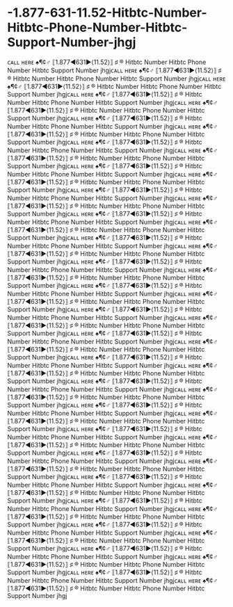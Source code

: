 # -1.877-631-11.52-Hitbtc-Number-Hitbtc-Phone-Number-Hitbtc-Support-Number-jhgj
ᴄᴀʟʟ ʜᴇʀᴇ ♠¶¢♂ ⟦1.877◀631▶︎⟨11.52⟩⟧ ♯ ® Hitbtc Number Hitbtc Phone Number Hitbtc Support Number jhgjᴄᴀʟʟ ʜᴇʀᴇ ♠¶¢♂ ⟦1.877◀631▶︎⟨11.52⟩⟧ ♯ ® Hitbtc Number Hitbtc Phone Number Hitbtc Support Number jhgjᴄᴀʟʟ ʜᴇʀᴇ ♠¶¢♂ ⟦1.877◀631▶︎⟨11.52⟩⟧ ♯ ® Hitbtc Number Hitbtc Phone Number Hitbtc Support Number jhgjᴄᴀʟʟ ʜᴇʀᴇ ♠¶¢♂ ⟦1.877◀631▶︎⟨11.52⟩⟧ ♯ ® Hitbtc Number Hitbtc Phone Number Hitbtc Support Number jhgjᴄᴀʟʟ ʜᴇʀᴇ ♠¶¢♂ ⟦1.877◀631▶︎⟨11.52⟩⟧ ♯ ® Hitbtc Number Hitbtc Phone Number Hitbtc Support Number jhgjᴄᴀʟʟ ʜᴇʀᴇ ♠¶¢♂ ⟦1.877◀631▶︎⟨11.52⟩⟧ ♯ ® Hitbtc Number Hitbtc Phone Number Hitbtc Support Number jhgjᴄᴀʟʟ ʜᴇʀᴇ ♠¶¢♂ ⟦1.877◀631▶︎⟨11.52⟩⟧ ♯ ® Hitbtc Number Hitbtc Phone Number Hitbtc Support Number jhgjᴄᴀʟʟ ʜᴇʀᴇ ♠¶¢♂ ⟦1.877◀631▶︎⟨11.52⟩⟧ ♯ ® Hitbtc Number Hitbtc Phone Number Hitbtc Support Number jhgjᴄᴀʟʟ ʜᴇʀᴇ ♠¶¢♂ ⟦1.877◀631▶︎⟨11.52⟩⟧ ♯ ® Hitbtc Number Hitbtc Phone Number Hitbtc Support Number jhgjᴄᴀʟʟ ʜᴇʀᴇ ♠¶¢♂ ⟦1.877◀631▶︎⟨11.52⟩⟧ ♯ ® Hitbtc Number Hitbtc Phone Number Hitbtc Support Number jhgjᴄᴀʟʟ ʜᴇʀᴇ ♠¶¢♂ ⟦1.877◀631▶︎⟨11.52⟩⟧ ♯ ® Hitbtc Number Hitbtc Phone Number Hitbtc Support Number jhgjᴄᴀʟʟ ʜᴇʀᴇ ♠¶¢♂ ⟦1.877◀631▶︎⟨11.52⟩⟧ ♯ ® Hitbtc Number Hitbtc Phone Number Hitbtc Support Number jhgjᴄᴀʟʟ ʜᴇʀᴇ ♠¶¢♂ ⟦1.877◀631▶︎⟨11.52⟩⟧ ♯ ® Hitbtc Number Hitbtc Phone Number Hitbtc Support Number jhgjᴄᴀʟʟ ʜᴇʀᴇ ♠¶¢♂ ⟦1.877◀631▶︎⟨11.52⟩⟧ ♯ ® Hitbtc Number Hitbtc Phone Number Hitbtc Support Number jhgjᴄᴀʟʟ ʜᴇʀᴇ ♠¶¢♂ ⟦1.877◀631▶︎⟨11.52⟩⟧ ♯ ® Hitbtc Number Hitbtc Phone Number Hitbtc Support Number jhgjᴄᴀʟʟ ʜᴇʀᴇ ♠¶¢♂ ⟦1.877◀631▶︎⟨11.52⟩⟧ ♯ ® Hitbtc Number Hitbtc Phone Number Hitbtc Support Number jhgjᴄᴀʟʟ ʜᴇʀᴇ ♠¶¢♂ ⟦1.877◀631▶︎⟨11.52⟩⟧ ♯ ® Hitbtc Number Hitbtc Phone Number Hitbtc Support Number jhgjᴄᴀʟʟ ʜᴇʀᴇ ♠¶¢♂ ⟦1.877◀631▶︎⟨11.52⟩⟧ ♯ ® Hitbtc Number Hitbtc Phone Number Hitbtc Support Number jhgjᴄᴀʟʟ ʜᴇʀᴇ ♠¶¢♂ ⟦1.877◀631▶︎⟨11.52⟩⟧ ♯ ® Hitbtc Number Hitbtc Phone Number Hitbtc Support Number jhgjᴄᴀʟʟ ʜᴇʀᴇ ♠¶¢♂ ⟦1.877◀631▶︎⟨11.52⟩⟧ ♯ ® Hitbtc Number Hitbtc Phone Number Hitbtc Support Number jhgjᴄᴀʟʟ ʜᴇʀᴇ ♠¶¢♂ ⟦1.877◀631▶︎⟨11.52⟩⟧ ♯ ® Hitbtc Number Hitbtc Phone Number Hitbtc Support Number jhgjᴄᴀʟʟ ʜᴇʀᴇ ♠¶¢♂ ⟦1.877◀631▶︎⟨11.52⟩⟧ ♯ ® Hitbtc Number Hitbtc Phone Number Hitbtc Support Number jhgjᴄᴀʟʟ ʜᴇʀᴇ ♠¶¢♂ ⟦1.877◀631▶︎⟨11.52⟩⟧ ♯ ® Hitbtc Number Hitbtc Phone Number Hitbtc Support Number jhgjᴄᴀʟʟ ʜᴇʀᴇ ♠¶¢♂ ⟦1.877◀631▶︎⟨11.52⟩⟧ ♯ ® Hitbtc Number Hitbtc Phone Number Hitbtc Support Number jhgjᴄᴀʟʟ ʜᴇʀᴇ ♠¶¢♂ ⟦1.877◀631▶︎⟨11.52⟩⟧ ♯ ® Hitbtc Number Hitbtc Phone Number Hitbtc Support Number jhgjᴄᴀʟʟ ʜᴇʀᴇ ♠¶¢♂ ⟦1.877◀631▶︎⟨11.52⟩⟧ ♯ ® Hitbtc Number Hitbtc Phone Number Hitbtc Support Number jhgjᴄᴀʟʟ ʜᴇʀᴇ ♠¶¢♂ ⟦1.877◀631▶︎⟨11.52⟩⟧ ♯ ® Hitbtc Number Hitbtc Phone Number Hitbtc Support Number jhgjᴄᴀʟʟ ʜᴇʀᴇ ♠¶¢♂ ⟦1.877◀631▶︎⟨11.52⟩⟧ ♯ ® Hitbtc Number Hitbtc Phone Number Hitbtc Support Number jhgjᴄᴀʟʟ ʜᴇʀᴇ ♠¶¢♂ ⟦1.877◀631▶︎⟨11.52⟩⟧ ♯ ® Hitbtc Number Hitbtc Phone Number Hitbtc Support Number jhgjᴄᴀʟʟ ʜᴇʀᴇ ♠¶¢♂ ⟦1.877◀631▶︎⟨11.52⟩⟧ ♯ ® Hitbtc Number Hitbtc Phone Number Hitbtc Support Number jhgjᴄᴀʟʟ ʜᴇʀᴇ ♠¶¢♂ ⟦1.877◀631▶︎⟨11.52⟩⟧ ♯ ® Hitbtc Number Hitbtc Phone Number Hitbtc Support Number jhgjᴄᴀʟʟ ʜᴇʀᴇ ♠¶¢♂ ⟦1.877◀631▶︎⟨11.52⟩⟧ ♯ ® Hitbtc Number Hitbtc Phone Number Hitbtc Support Number jhgjᴄᴀʟʟ ʜᴇʀᴇ ♠¶¢♂ ⟦1.877◀631▶︎⟨11.52⟩⟧ ♯ ® Hitbtc Number Hitbtc Phone Number Hitbtc Support Number jhgjᴄᴀʟʟ ʜᴇʀᴇ ♠¶¢♂ ⟦1.877◀631▶︎⟨11.52⟩⟧ ♯ ® Hitbtc Number Hitbtc Phone Number Hitbtc Support Number jhgjᴄᴀʟʟ ʜᴇʀᴇ ♠¶¢♂ ⟦1.877◀631▶︎⟨11.52⟩⟧ ♯ ® Hitbtc Number Hitbtc Phone Number Hitbtc Support Number jhgjᴄᴀʟʟ ʜᴇʀᴇ ♠¶¢♂ ⟦1.877◀631▶︎⟨11.52⟩⟧ ♯ ® Hitbtc Number Hitbtc Phone Number Hitbtc Support Number jhgjᴄᴀʟʟ ʜᴇʀᴇ ♠¶¢♂ ⟦1.877◀631▶︎⟨11.52⟩⟧ ♯ ® Hitbtc Number Hitbtc Phone Number Hitbtc Support Number jhgjᴄᴀʟʟ ʜᴇʀᴇ ♠¶¢♂ ⟦1.877◀631▶︎⟨11.52⟩⟧ ♯ ® Hitbtc Number Hitbtc Phone Number Hitbtc Support Number jhgjᴄᴀʟʟ ʜᴇʀᴇ ♠¶¢♂ ⟦1.877◀631▶︎⟨11.52⟩⟧ ♯ ® Hitbtc Number Hitbtc Phone Number Hitbtc Support Number jhgjᴄᴀʟʟ ʜᴇʀᴇ ♠¶¢♂ ⟦1.877◀631▶︎⟨11.52⟩⟧ ♯ ® Hitbtc Number Hitbtc Phone Number Hitbtc Support Number jhgjᴄᴀʟʟ ʜᴇʀᴇ ♠¶¢♂ ⟦1.877◀631▶︎⟨11.52⟩⟧ ♯ ® Hitbtc Number Hitbtc Phone Number Hitbtc Support Number jhgjᴄᴀʟʟ ʜᴇʀᴇ ♠¶¢♂ ⟦1.877◀631▶︎⟨11.52⟩⟧ ♯ ® Hitbtc Number Hitbtc Phone Number Hitbtc Support Number jhgjᴄᴀʟʟ ʜᴇʀᴇ ♠¶¢♂ ⟦1.877◀631▶︎⟨11.52⟩⟧ ♯ ® Hitbtc Number Hitbtc Phone Number Hitbtc Support Number jhgjᴄᴀʟʟ ʜᴇʀᴇ ♠¶¢♂ ⟦1.877◀631▶︎⟨11.52⟩⟧ ♯ ® Hitbtc Number Hitbtc Phone Number Hitbtc Support Number jhgjᴄᴀʟʟ ʜᴇʀᴇ ♠¶¢♂ ⟦1.877◀631▶︎⟨11.52⟩⟧ ♯ ® Hitbtc Number Hitbtc Phone Number Hitbtc Support Number jhgj
